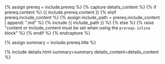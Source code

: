 {% assign prereq = include.prereq %}
{% capture details_content %}
{% if prereq.content %}
{{ include.prereq.content }}
{% elsif prereq.include_content %}
{% assign include_path = prereq.include_content | append: ".md" %}
{% include {{ include_path }} %}
{% else %}
    {% raise "content or include_content must be set when using the `prereqs.inline` block" %}
{% endif %}
{% endcapture %}

{% assign summary = include.prereq.title %}

{% include details.html summary=summary details_content=details_content %}